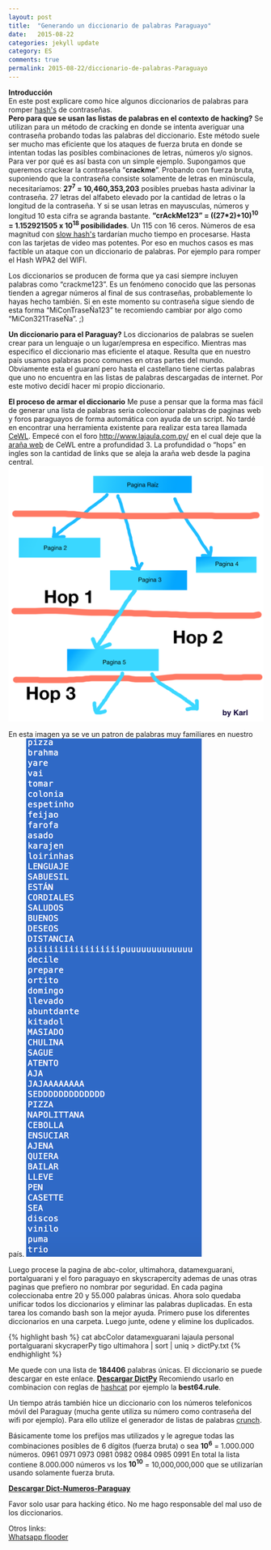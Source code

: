 ```yaml
---
layout: post
title:  "Generando un diccionario de palabras Paraguayo"
date:   2015-08-22
categories: jekyll update
category: ES
comments: true
permalink: 2015-08-22/diccionario-de-palabras-Paraguayo
---
```



**Introducción**  
En este post explicare como hice algunos diccionarios de palabras para romper [hash's](https://es.wikipedia.org/wiki/Funci%C3%B3n_hash) de contraseñas.  
**Pero para que se usan las listas de palabras en el contexto de hacking?** 
Se utilizan para un método de cracking en donde se intenta averiguar una contraseña probando todas las palabras del diccionario. Este método suele ser mucho mas eficiente que los ataques de fuerza bruta en donde se intentan todas las posibles combinaciones de letras, números y/o signos. 
Para ver por qué es así basta con un simple ejemplo. Supongamos que queremos crackear la contraseña “**crackme**”. Probando con fuerza bruta,  suponiendo que la contraseña consiste solamente de letras en minúscula, necesitaríamos:
**27<sup>7</sup> = 10,460,353,203** posibles pruebas hasta adivinar la contraseña. 
27 letras del alfabeto elevado por la cantidad de letras o la longitud de la contraseña. 
Y si se usan letras en mayusculas, números y longitud 10 esta cifra se agranda bastante. 
**“crAckMe123” = ((27*2)+10)<sup>10</sup> = 1.152921505 x 10<sup>18</sup> posibilidades**. Un 115 con 16 ceros.
Números de esa magnitud con [slow hash's](http://crypto.stackexchange.com/questions/24/what-makes-a-hash-function-good-for-password-hashing) tardarían mucho tiempo en procesarse. Hasta con las tarjetas de video mas potentes.  Por eso en muchos casos es mas factible un ataque con un diccionario de palabras.  Por ejemplo para romper el Hash WPA2 del WIFI. 

Los diccionarios se producen de forma que ya casi siempre incluyen palabras como “crackme123”. Es un fenómeno conocido que las personas tienden a agregar números al final de sus contraseñas, probablemente lo hayas hecho también. Si en este momento su contraseña sigue siendo de esta forma “MiConTraseÑa123” te recomiendo cambiar por algo como “MiCon321TraseÑa”. ;)   

**Un diccionario para el Paraguay?** 
Los diccionarios de palabras se suelen crear para un lenguaje o un lugar/empresa en especifico. Mientras mas especifico el diccionario mas eficiente el ataque. Resulta que en nuestro país usamos palabras poco comunes en otras partes del mundo. Obviamente esta el guaraní pero hasta el castellano tiene ciertas palabras que uno no encuentra en las listas de palabras descargadas de internet. Por este motivo decidí hacer mi propio diccionario. 

**El proceso de armar el diccionario**
Me puse a pensar que la forma mas fácil de generar una lista de palabras seria coleccionar palabras de paginas web y foros paraguayos de forma automática con ayuda de un script. No tardé en encontrar una herramienta existente para realizar esta tarea llamada [CeWL](https://digi.ninja/projects/cewl.php). 
Empecé con el foro http://www.lajaula.com.py/ en el cual deje que la [araña web](https://es.wikipedia.org/wiki/Ara%C3%B1a_web) de CeWL entre a profundidad 3. La profundidad o “hops” en ingles son la cantidad de links que se aleja la araña web desde la pagina central. 
![enter image description here](https://raw.githubusercontent.com/Karlheinzniebuhr/karlheinzniebuhr.github.io/master/images/hops.png)

En esta imagen ya se ve un patron de palabras muy familiares en nuestro país.
![enter image description here](https://raw.githubusercontent.com/Karlheinzniebuhr/karlheinzniebuhr.github.io/master/images/captura-dict-lajaula.png)

Luego procese la pagina de abc-color, ultimahora, datamexguarani, portalguarani y el foro paraguayo en skyscrapercity ademas de unas otras paginas que prefiero no nombrar por seguridad. En cada pagina coleccionaba entre 20 y 55.000 palabras únicas. Ahora solo quedaba unificar todos los diccionarios y eliminar las palabras duplicadas. 
En esta tarea los comando bash son la mejor ayuda. Primero puse los diferentes diccionarios en una carpeta. 
Luego junte, odene y elimine los duplicados. 

{% highlight bash %}
cat abcColor datamexguarani lajaula personal portalguarani skycraperPy tigo ultimahora | sort | uniq > dictPy.txt
{% endhighlight %}

Me quede con una lista de **184406** palabras únicas. 
El diccionario se puede descargar en este enlace. 
**<a href="https://raw.githubusercontent.com/Karlheinzniebuhr/karlheinzniebuhr.github.io/master/data/wordlists/dictPy.txt" download>Descargar DictPy</a>**
Recomiendo usarlo en combinacion con reglas de [hashcat](http://hashcat.net/oclhashcat/) por ejemplo la **best64.rule**.

Un tiempo atrás también hice un diccionario con los números telefonicos móvil del Paraguay (mucha gente utiliza su número como contraseña del wifi por ejemplo). Para ello utilize el generador de listas de palabras [crunch](http://adaywithtape.blogspot.com.au/2011/05/creating-wordlists-with-crunch-v30.html).

Básicamente tome los prefijos mas utilizados y le agregue todas las combinaciones posibles de 6 dígitos (fuerza bruta) o sea **10<sup>6</sup>** = 1.000.000 números.
0961
0971 
0973 
0981 
0982
0984 
0985 
0991 
En total la lista contiene 8.000.000 números vs los **10<sup>10</sup>** = 10,000,000,000 que se utilizarían usando solamente fuerza bruta. 

**<a href="https://raw.githubusercontent.com/Karlheinzniebuhr/karlheinzniebuhr.github.io/master/data/wordlists/NumerosTelPY.txt" download>Descargar Dict-Numeros-Paraguay</a>**


Favor solo usar para hacking ético.  No me hago responsable del mal uso de los diccionarios. 



Otros links:  
<a href="https://chrome.google.com/webstore/detail/whatsapp-flooder/gifobmlikjfiopmddbgcnolkgkbbbiie">Whatsapp flooder</a>